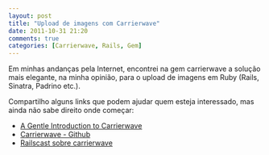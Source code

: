 ```yaml
---
layout: post
title: "Upload de imagens com Carrierwave"
date: 2011-10-31 21:20
comments: true
categories: [Carrierwave, Rails, Gem]
---
```


Em minhas andanças pela Internet, encontrei na gem carrierwave a solução mais elegante, na minha opinião,
para o upload de imagens em Ruby (Rails, Sinatra, Padrino etc.).

Compartilho alguns links que podem ajudar quem esteja interessado, mas ainda não sabe direito onde começar:

* [A Gentle Introduction to Carrierwave][carrierwave-gentle-introduction]
* [Carrierwave - Github][carrierwave]
* [Railscast sobre carrierwave][carrierwave-railscast]


[carrierwave-gentle-introduction]: http://www.engineyard.com/blog/2011/a-gentle-introduction-to-carrierwave/ "A Gentle Introduction to Carrierwave"
[carrierwave]: https://github.com/jnicklas/carrierwave/ "Carrierwave - Github"
[carrierwave-railscast]: http://railscasts.com/episodes/253-carrierwave-file-uploads "Carrierwave - Railscast"
